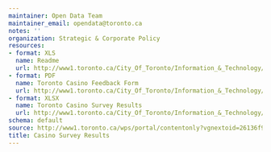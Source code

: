 ```yaml
---
maintainer: Open Data Team
maintainer_email: opendata@toronto.ca
notes: ''
organization: Strategic & Corporate Policy
resources:
- format: XLS
  name: Readme
  url: http://www1.toronto.ca/City_Of_Toronto/Information_&_Technology/Open_Data/Data_Sets/Assets/Files/casino_survey_readme.xls
- format: PDF
  name: Toronto Casino Feedback Form
  url: http://www1.toronto.ca/City_Of_Toronto/Information_&_Technology/Open_Data/Data_Sets/Assets/Files/casino_survey_feedback_form20130131_.pdf
- format: XLSX
  name: Toronto Casino Survey Results
  url: http://www1.toronto.ca/City_Of_Toronto/Information_&_Technology/Open_Data/Data_Sets/Assets/Files/casino_survey_results20130325.xlsx
schema: default
source: http://www1.toronto.ca/wps/portal/contentonly?vgnextoid=26136f951f6dd310VgnVCM10000071d60f89RCRD&vgnextchannel=1a66e03bb8d1e310VgnVCM10000071d60f89RCRD
title: Casino Survey Results
---
```

